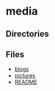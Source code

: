 # media

## Directories

## Files
- [blogs](blogs.md)
- [pictures](pictures.md)
- [README](README.md)